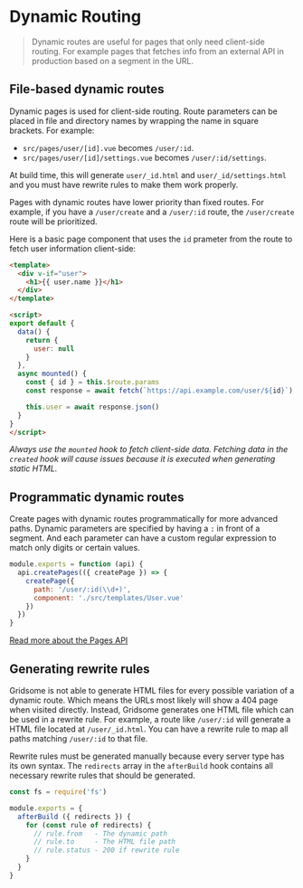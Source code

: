 # Dynamic Routing

> Dynamic routes are useful for pages that only need client-side routing. For example pages that fetches info from an external API in production based on a segment in the URL.

## File-based dynamic routes

Dynamic pages is used for client-side routing. Route parameters can be placed in file and directory names by wrapping the name in square brackets. For example:

- `src/pages/user/[id].vue` becomes `/user/:id`.
- `src/pages/user/[id]/settings.vue` becomes `/user/:id/settings`.

At build time, this will generate `user/_id.html` and `user/_id/settings.html` and you must have rewrite rules to make them work properly.

Pages with dynamic routes have lower priority than fixed routes. For example, if you have a `/user/create` and a `/user/:id` route, the `/user/create` route will be prioritized.

Here is a basic page component that uses the `id` prameter from the route to fetch user information client-side:

```html
<template>
  <div v-if="user">
    <h1>{{ user.name }}</h1>
  </div>
</template>

<script>
export default {
  data() {
    return {
      user: null
    }
  },
  async mounted() {
    const { id } = this.$route.params
    const response = await fetch(`https://api.example.com/user/${id}`)

    this.user = await response.json()
  }
}
</script>
```

*Always use the `mounted` hook to fetch client-side data. Fetching data in the `created` hook will cause issues because it is executed when generating static HTML.*

## Programmatic dynamic routes

Create pages with dynamic routes programmatically for more advanced paths. Dynamic parameters are specified by having a `:` in front of a segment. And each parameter can have a custom regular expression to match only digits or certain values.

```js
module.exports = function (api) {
  api.createPages(({ createPage }) => {
    createPage({
      path: '/user/:id(\\d+)',
      component: './src/templates/User.vue'
    })
  })
}
```

[Read more about the Pages API](/docs/pages-api)

## Generating rewrite rules

Gridsome is not able to generate HTML files for every possible variation of a dynamic route. Which means the URLs most likely will show a 404 page when visited directly. Instead, Gridsome generates one HTML file which can be used in a rewrite rule. For example, a route like `/user/:id` will generate a HTML file located at `/user/_id.html`. You can have a rewrite rule to map all paths matching `/user/:id` to that file.

Rewrite rules must be generated manually because every server type has its own syntax. The `redirects` array in the `afterBuild` hook contains all necessary rewrite rules that should be generated.

```js
const fs = require('fs')

module.exports = {
  afterBuild ({ redirects }) {
    for (const rule of redirects) {
      // rule.from   - The dynamic path
      // rule.to     - The HTML file path
      // rule.status - 200 if rewrite rule
    }
  }
}
```
